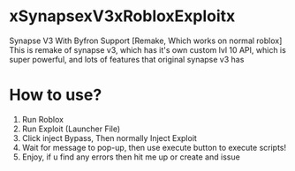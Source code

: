 # xSynapsexV3xRobloxExploitx
Synapse V3 With Byfron Support [Remake, Which works on normal roblox]
This is remake of synapse v3, which has it's own custom lvl 10 API, which is super powerful, and lots of features that original synapse v3 has

# How to use?
1. Run Roblox
2. Run Exploit (Launcher File)
3. Click inject Bypass, Then normally Inject Exploit
4. Wait for message to pop-up, then use execute button to execute scripts!
5. Enjoy, if u find any errors then hit me up or create and issue
   
#
